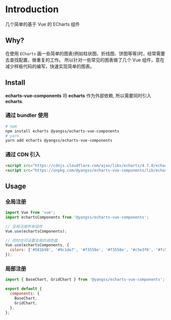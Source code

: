 # Introduction

几个简单的基于 Vue 的 ECharts 组件

## Why?

在使用 `ECharts` 画一些简单的图表(例如柱状图、折线图、饼图等等)时，经常需要去查找配置，做重复的工作。 所以针对一些常见的图表做了几个 Vue 组件，意在减少样板代码的编写，快速实现简单的图表。


## Install

**echarts-vue-components** 将 **echarts** 作为外部依赖, 所以需要同时引入 **echarts**.

### 通过 bundler 使用

```bash
# npm
npm install echarts @yangss/echarts-vue-components
# yarn
yarn add echarts @yangss/echarts-vue-components
```

### 通过 CDN 引入

```html
<script src="https://cdnjs.cloudflare.com/ajax/libs/echarts/4.7.0/echarts.min.js"></script>
<script src="https://unpkg.com/@yangss/echarts-vue-components/lib/echarts-vue-components.min.js"></script>
```

## Usage

### 全局注册

```js
import Vue from 'vue';
import echartsComponents from '@yangss/echarts-vue-components';

// 全局注册所有组件
Vue.use(echartsComponents);

// 同时也可设置全局的调色盘
Vue.use(echartsComponents, {
  colors: ['#581b98', '#9c1de7', '#f3558e', '#f3558e', '#c5e3f6', '#fc5c9c', '#feff89']
});
```

### 局部注册

```js
import { BaseChart, GridChart } from '@yangss/echarts-vue-components';

export default {
  components: {
    BaseChart,
    GridChart,
  },
};
```
